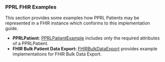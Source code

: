 <div xmlns="http://www.w3.org/1999/xhtml" xmlns:xsi="http://www.w3.org/2001/XMLSchema-instance" xsi:schemaLocation="http://hl7.org/fhir ../../input-cache/schemas-r5/fhir-single.xsd">

<h3><a name="Examples"></a>PPRL FHIR Examples</h3>

<p>This section provides some examples how PPRL Patients may be represented in a FHIR instance which conforms to this implementation guide.</p>
<ul>
    <li><b>PPRLPatient</b>: <a href="xxx.html">PPRLPatientExample</a>  includes only the required attributes of a PPRLPatient.</li>
    <li><b>FHIR Bulk Patient Data Export:</b> <a href="xxx.html">FHIRBulkDataExport</a> provides example implementations for FHIR Bulk Data Export.</li>
</ul>

</div>
